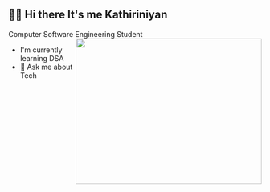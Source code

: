 ## 👋🏻 Hi there It's me Kathiriniyan

Computer Software Engineering Student
<img align="right" width="370" height="290" src="[https://www.pinterest.com/pin/13862711346056826/](https://img.freepik.com/free-vector/young-programmer-working-laptop-computer-cartoon-character_24797-2123.jpg?t=st=1746461882~exp=1746465482~hmac=34d7f93b7ce9184f0546fd9ef8e00050f2dbcf2d21ebc78587f16c5307433a5a&w=1380)">
- I'm currently learning DSA
- 💬 Ask me about Tech
<br/>
